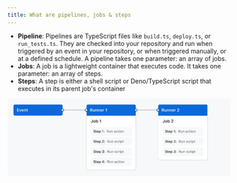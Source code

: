 ```yaml
---
title: What are pipelines, jobs & steps
---
```


- **Pipeline**: Pipelines are TypeScript files like `build.ts`, `deploy.ts`, or `run_tests.ts`. They are checked into your repository and run when triggered by an event in your repository, or when triggered manually, or at a defined schedule. A pipeline takes one parameter: an array of jobs.
- **Jobs**: A job is a lightweight container that executes code. It takes one parameter: an array of steps.
- **Steps**: A step is either a shell script or Deno/TypeScript script that executes in its parent job's container

<img src="/docs/images/pipelines-jobs-steps.png" />
